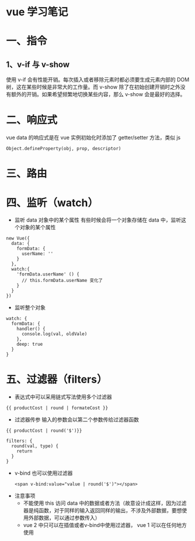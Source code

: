 # vue 学习笔记

<a name="ARgM6"></a>

# 一、指令

<a name="6soiP"></a>

## 1、v-if 与 v-show

使用 v-if 会有性能开销。每次插入或者移除元素时都必须要生成元素内部的 DOM 树，这在某些时候是非常大的工作量。而 v-show 除了在初始创建开销时之外没有额外的开销。如果希望频繁地切换某些内容，那么 v-show 会是最好的选择。
<a name="73gG8"></a>

# 二、响应式

vue data 的响应式是在 vue 实例初始化时添加了 getter/setter 方法，类似 js

```
Object.defineProperty(obj, prop, descriptor)
```

# 三、路由

# 四、监听（watch）

- 监听 data 对象中的某个属性
  有些时候会将一个对象存储在 data 中，监听这个对象的某个属性

```
new Vue({
  data: {
    formData: {
      userName: ''
    }
  },
  watch:{
    'formData.userName' () {
      // this.formData.userName 变化了
    }
  }
})
```

- 监听整个对象

```
watch: {
  formData: {
    handler() {
      console.log(val, oldVale)
    },
    deep: true
  }
}
```

# 五、过滤器（filters）

- 表达式中可以采用链式写法使用多个过滤器

```
{{ productCost | round | formateCost }}
```

- 过滤器传参
  输入的参数会以第二个参数传给过滤器函数

```
{{ productCost | round('$')}}

filters: {
  round(val, type) {
    return
  }
}
```

- v-bind 也可以使用过滤器
  ```
  <span v-bind:value="value | round('$')"></span>
  ```
- 注意事项
  * 不能使用 this 访问 data 中的数据或者方法（故意设计成这样，因为过滤器是纯函数，对于同样的输入返回同样的输出，不涉及外部数据，要想使用外部数据，可以通过参数传入）
  * vue 2 中只可以在插值或者v-bind中使用过滤器， vue 1 可以在任何地方使用